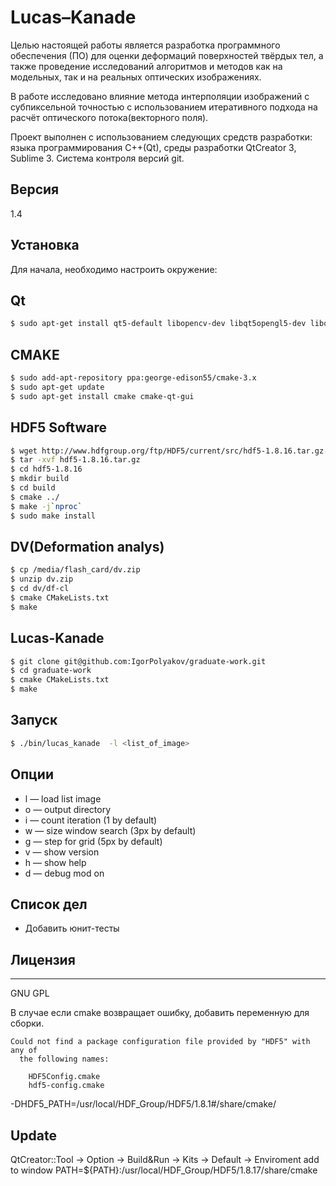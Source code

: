 # Lucas–Kanade

Целью настоящей работы является разработка программного обеспечения (ПО) для оценки деформаций поверхностей твёрдых тел, а также проведение исследований алгоритмов и методов как на модельных, так и на реальных оптических изображениях.

В работе исследовано влияние метода интерполяции изображений с субпиксельной точностью с использованием итеративного подхода на расчёт оптического потока(векторного поля).

Проект выполнен с использованием следующих средств разработки: языка программирования C++(Qt), среды разработки QtCreator 3, Sublime 3. Система контроля версий git.

## Версия
1.4
## Установка
Для начала, необходимо настроить окружение:
## Qt
```sh
$ sudo apt-get install qt5-default libopencv-dev libqt5opengl5-dev libqt5quick5 qtcreator libarchive-dev libqt5webkit5-dev 
```
## CMAKE
```sh
$ sudo add-apt-repository ppa:george-edison55/cmake-3.x
$ sudo apt-get update
$ sudo apt-get install cmake cmake-qt-gui
```
## HDF5 Software
```sh
$ wget http://www.hdfgroup.org/ftp/HDF5/current/src/hdf5-1.8.16.tar.gz
$ tar -xvf hdf5-1.8.16.tar.gz
$ cd hdf5-1.8.16
$ mkdir build
$ cd build
$ cmake ../
$ make -j`nproc`
$ sudo make install
```
## DV(Deformation analys)
```sh
$ cp /media/flash_card/dv.zip
$ unzip dv.zip
$ cd dv/df-cl
$ cmake CMakeLists.txt
$ make
```
## Lucas-Kanade
```sh
$ git clone git@github.com:IgorPolyakov/graduate-work.git
$ cd graduate-work
$ cmake CMakeLists.txt
$ make
```
## Запуск
```sh
$ ./bin/lucas_kanade  -l <list_of_image>
```
## Опции
 - l — load list image
 - o — output directory
 - i — count iteration (1 by default)
 - w — size window search (3px by default)
 - g — step for grid (5px by default)
 - v — show version
 - h — show help
 - d — debug mod on

## Список дел
 - Добавить юнит-тесты

## Лицензия
----
GNU GPL

В случае если cmake возвращает ошибку, добавить переменную для сборки.
```
Could not find a package configuration file provided by "HDF5" with any of
  the following names:

    HDF5Config.cmake
    hdf5-config.cmake
```
-DHDF5_PATH=/usr/local/HDF_Group/HDF5/1.8.1#/share/cmake/

## Update
QtCreator::Tool -> Option -> Build&Run -> Kits -> Default -> Enviroment
add to window PATH=${PATH}:/usr/local/HDF_Group/HDF5/1.8.17/share/cmake


